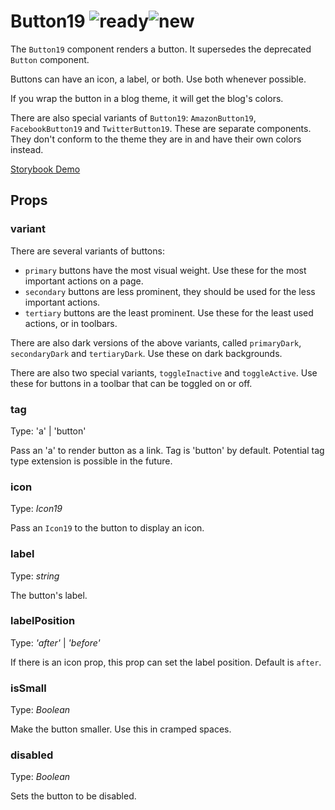 # Button19 ![ready](status-images/ready.svg)![new](status-images/new.svg)

The `Button19` component renders a button. It supersedes the deprecated `Button` component.

Buttons can have an icon, a label, or both. Use both whenever possible.

If you wrap the button in a blog theme, it will get the blog's colors.

There are also special variants of `Button19`: `AmazonButton19`, `FacebookButton19` and `TwitterButton19`. These are separate components. They don't conform to the theme they are in and have their own colors instead.

[Storybook Demo](http://localhost:8001/?selectedKind=Buttons&selectedStory=Basic%20Buttons)

<!-- STORY -->

## Props

### variant

There are several variants of buttons:
* `primary` buttons have the most visual weight. Use these for the most important actions on a page.
* `secondary` buttons are less prominent, they should be used for the less important actions.
* `tertiary` buttons are the least prominent. Use these for the least used actions, or in toolbars.

There are also dark versions of the above variants, called `primaryDark`, `secondaryDark` and `tertiaryDark`. Use these on dark backgrounds.

There are also two special variants, `toggleInactive` and `toggleActive`. Use these for buttons in a toolbar that can be toggled on or off.

### tag
Type: 'a' | 'button'

Pass an 'a' to render button as a link. Tag is 'button' by default.
Potential tag type extension is possible in the future.

### icon

Type: _Icon19_

Pass an `Icon19` to the button to display an icon.

### label

Type: _string_

The button's label.

### labelPosition

Type: _'after'_ | _'before'_

If there is an icon prop, this prop can set the label position. Default is `after`.

### isSmall

Type: _Boolean_

Make the button smaller. Use this in cramped spaces.

### disabled

Type: _Boolean_

Sets the button to be disabled.
